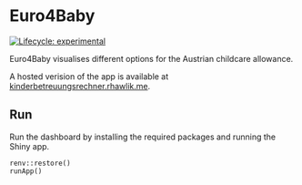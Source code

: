 # Euro4Baby

<!-- badges: start -->
[![Lifecycle: experimental](https://img.shields.io/badge/lifecycle-experimental-orange.svg)](https://lifecycle.r-lib.org/articles/stages.html#experimental)
<!-- badges: end -->

Euro4Baby visualises different options for the Austrian childcare allowance. 

A hosted verision of the app is available at [kinderbetreuungsrechner.rhawlik.me](https://kinderbetreuungsrechner.rhawlik.me).

## Run

Run the dashboard by installing the required packages and running the Shiny app. 

```{r example}
renv::restore()
runApp()
```
